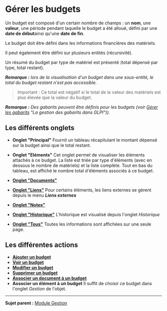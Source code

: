 Gérer les budgets
=================

Un budget est composé d'un certain nombre de champs : un **nom**, une **valeur**, une période pendant laquelle le budget a été alloué, défini par une **date de début**ainsi qu'une **date de fin**.

Le budget doit être défini dans les informations financières des matériels.

Il peut également être défini sur plusieurs entités (récursivité).

Un résumé du budget par type de matériel est présenté (total dépensé par type, total restant).

***Remarque :** lors de la visualisation d'un budget dans une sous-entité, le total du budget restant n'est pas accessible.*

> Important : Ce total est négatif si le total de la valeur des matériels est plus élevée que la valeur du budget.

***Remarque :** Des gabarits peuvent être définis pour les budgets (voir [Gérer les gabarits](index.php?fr/Les_différentes_actions/Gérer_les_gabarits.md) "La gestion des gabarits dans GLPI")).*

Les différents onglets
----------------------
-   **Onglet "Principal"**
    Fournit un tableau récapitulant le montant dépensé sur la budget ainsi que le total restant.

-   **Onglet "Eléments"**
    Cet onglet permet de visualiser les éléments attachés à ce budget.
    La liste est triée par type d'éléments (avec en dessous le nombre de matériels) et la liste complète. Tout en bas du tableau, est affiché le nombre total d'éléments associés à ce budget.

-   **[Onglet "Documents"](index.php?fr/Les_différents_onglets/Onglet_Documents.md)**

-  **[Onglet "Liens"](index.php?fr/Les_différents_onglets/Onglet_Liens.md)**
     Pour certains éléments, les liens externes se gèrent depuis le menu ***Liens externes***

-   **[Onglet "Notes"](index.php?fr/Les_différents_onglets/Onglet_Notes.md)**

-   **[Onglet "Historique"](index.php?fr/Les_différents_onglets/Onglet_Historique.md)**
     L'historique est visualisé depuis l'onglet *Historique*

-   **[Onglet "Tous"](index.php?fr/Les_différents_onglets/Onglet_Tous.md)**
    Toutes les informations sont affichées sur une seule page.

Les différentes actions
-----------------------
-   **[Ajouter un budget](index.php?fr/Les_différentes_actions/Créer_un_nouvel_objet.md)**
-   **[Voir un budget](index.php?fr/Les_différentes_actions/Visualiser_un_objet.md)**
-   **[Modifier un budget](index.php?fr/Les_différentes_actions/Modifier_un_objet.md)**
-   **[Supprimer un budget](index.php?fr/Les_différentes_actions/Supprimer_un_objet.md)**
-   **[Associer un document à un budget](index.php?fr/Les_différentes_actions/Lier_un_document_à_un_objet.md)**
-   **Associer un élément à un budget**
    Il suffit de choisir ce budget dans l'onglet *Gestion* de l'objet.

-------
**Sujet parent :** [Module Gestion](index.php?fr/05_Module_Gestion/05_Module_Gestion.md "Le module Gestion permet aux utilisateurs de gérer les contacts, les fournisseurs, les budgets, les contrats et les documents")
